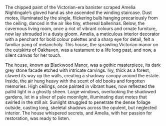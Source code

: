 The chipped paint of the Victorian-era banister scraped Amelia Nightingale’s gloved hand as she ascended the winding staircase.  Dust motes, illuminated by the single, flickering bulb hanging precariously from the ceiling, danced in the air like tiny, ethereal ballerinas.  Below, the cavernous living room, once a riot of vibrant colours and ornate furniture, now lay shrouded in a dusty gloom.  Amelia, a meticulous interior decorator with a penchant for bold colour palettes and a sharp eye for detail, felt a familiar pang of melancholy. This house, the sprawling Victorian manor on the outskirts of Oakhaven, was a testament to a life long past, and now, a silent canvas for her touch.


The house, known as Blackwood Manor, was a gothic masterpiece, its dark grey stone facade etched with intricate carvings.  Ivy, thick as a forest, clawed its way up the walls, creating a shadowy canopy around the estate.  Inside, the air hung heavy with the scent of old books and forgotten memories.  High ceilings, once painted in vibrant hues, now reflected the pallid light in a ghostly sheen.  Large windows, overlooking the shadowed gardens, let in a sliver of pale moonlight, illuminating dust motes that swirled in the still air.  Sunlight struggled to penetrate the dense foliage outside, casting long, skeletal shadows across the opulent, but neglected interior.  The house whispered secrets, and Amelia, with her passion for restoration, was ready to listen.

